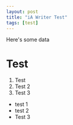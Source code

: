 ```yaml
--- 
layout: post
title: "iA Writer Test"
tags: [test]
--- 
```

Here's some data

# Test

1. Test
2. Test 2
3. Test 3

* test 1
* test 2
* Test 3